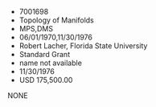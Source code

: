 * 7001698
* Topology of Manifolds
* MPS,DMS
* 06/01/1970,11/30/1976
* Robert Lacher, Florida State University
* Standard Grant
*   name not available
* 11/30/1976
* USD 175,500.00

NONE